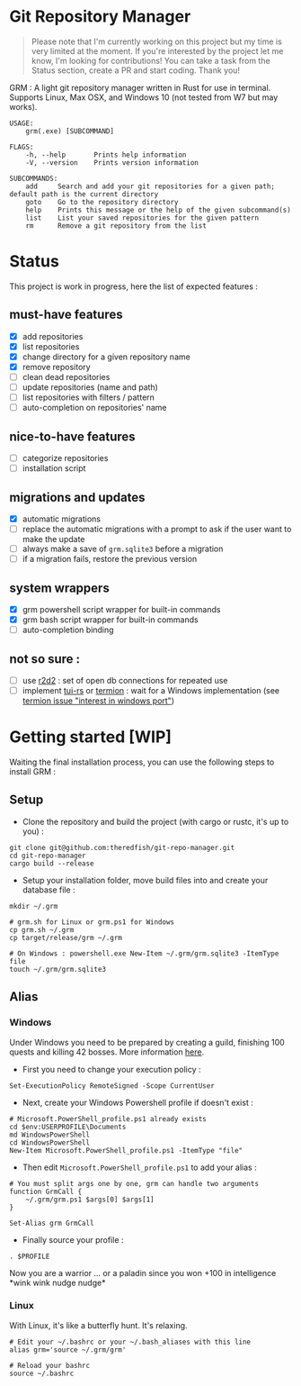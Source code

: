# Git Repository Manager
> Please note that I'm currently working on this project but my time is very limited at the moment. If you're interested by the project let me know, I'm looking for contributions! You can take a task from the Status section, create a PR and start coding. Thank you!

GRM : A light git repository manager written in Rust for use in terminal.
Supports Linux, Max OSX, and Windows 10 (not tested from W7 but may works).

```
USAGE:
    grm(.exe) [SUBCOMMAND]

FLAGS:
    -h, --help       Prints help information
    -V, --version    Prints version information

SUBCOMMANDS:
    add     Search and add your git repositories for a given path; default path is the current directory
    goto    Go to the repository directory
    help    Prints this message or the help of the given subcommand(s)
    list    List your saved repositories for the given pattern
    rm      Remove a git repository from the list
```

# Status
This project is work in progress, here the list of expected features :

## must-have features
- [x] add repositories
- [x] list repositories
- [x] change directory for a given repository name
- [x] remove repository
- [ ] clean dead repositories
- [ ] update repositories (name and path)
- [ ] list repositories with filters / pattern
- [ ] auto-completion on repositories' name

## nice-to-have features
- [ ] categorize repositories
- [ ] installation script

## migrations and updates
- [x] automatic migrations
- [ ] replace the automatic migrations with a prompt to ask if the user want to make the update
- [ ] always make a save of `grm.sqlite3` before a migration
- [ ] if a migration fails, restore the previous version

## system wrappers
- [x] grm powershell script wrapper for built-in commands
- [x] grm bash script wrapper for built-in commands
- [ ] auto-completion binding

## not so sure :
- [ ] use [r2d2](https://github.com/sfackler/r2d2) : set of open db connections for repeated use
- [ ] implement [tui-rs](https://github.com/fdehau/tui-rs) or [termion](https://github.com/ticki/termion) : wait for a Windows implementation (see [termion issue "interest in windows port"](https://github.com/ticki/termion/issues/103))

# Getting started [WIP]
Waiting the final installation process, you can use the following steps to install GRM :

## Setup

- Clone the repository and build the project (with cargo or rustc, it's up to you) :
```
git clone git@github.com:theredfish/git-repo-manager.git
cd git-repo-manager
cargo build --release
```

- Setup your installation folder, move build files into and create your database file :
```
mkdir ~/.grm

# grm.sh for Linux or grm.ps1 for Windows
cp grm.sh ~/.grm
cp target/release/grm ~/.grm

# On Windows : powershell.exe New-Item ~/.grm/grm.sqlite3 -ItemType file
touch ~/.grm/grm.sqlite3
```

## Alias

### Windows

Under Windows you need to be prepared by creating a guild, finishing 100 quests and killing 42 bosses. More information [here](https://stackoverflow.com/questions/24914589/how-to-create-permanent-powershell-aliases#29806921).

- First you need to change your execution policy :
```
Set-ExecutionPolicy RemoteSigned -Scope CurrentUser
```

- Next, create your Windows Powershell profile if doesn't exist :
```
# Microsoft.PowerShell_profile.ps1 already exists
cd $env:USERPROFILE\Documents
md WindowsPowerShell
cd WindowsPowerShell
New-Item Microsoft.PowerShell_profile.ps1 -ItemType "file"
```

- Then edit `Microsoft.PowerShell_profile.ps1` to add your alias :
```
# You must split args one by one, grm can handle two arguments
function GrmCall {
    ~/.grm/grm.ps1 $args[0] $args[1]
}

Set-Alias grm GrmCall
```

- Finally source your profile :
```
. $PROFILE
```

Now you are a warrior ... or a paladin since you won +100 in intelligence \*wink wink nudge nudge\*

### Linux
With Linux, it's like a butterfly hunt. It's relaxing.

```
# Edit your ~/.bashrc or your ~/.bash_aliases with this line
alias grm='source ~/.grm/grm'

# Reload your bashrc
source ~/.bashrc
```
